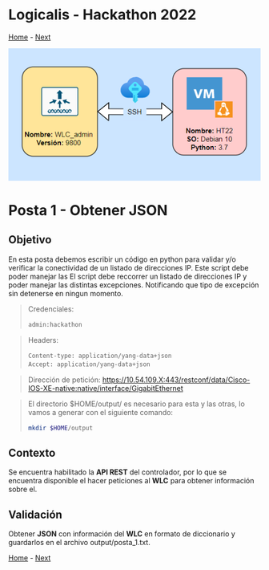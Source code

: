 # Logicalis - Hackathon 2022

[Home](../README.md) - [Next](P2.md)

<p align="center">
  <img src="infraTW.png" alt="Infraestructura Hackathon"/>
</p>

# Posta 1 - Obtener JSON
## Objetivo
En esta posta debemos escribir un código en python para validar y/o verificar la conectividad de un listado de direcciones IP.
Este script debe poder manejar las
El script debe reccorrer un listado de direcciones IP y poder manejar las distintas excepciones.
Notificando que tipo de excepción  sin detenerse en ningun momento.

> Credenciales:
> ~~~bash
> admin:hackathon
> ~~~
>  

> Headers:
>  ~~~bash
> Content-type: application/yang-data+json 
> Accept: application/yang-data+json
> ~~~
> 
> 


> Dirección de petición: https://10.54.109.X:443/restconf/data/Cisco-IOS-XE-native:native/interface/GigabitEthernet
> 

> El directorio $HOME/output/ es necesario para esta y las otras, lo vamos a generar con el siguiente comando:
> ~~~bash
> mkdir $HOME/output
> ~~~

## Contexto
Se encuentra habilitado la **API REST** del controlador, por lo que se encuentra disponible el hacer peticiones al **WLC** para obtener información sobre el.

## Validación
Obtener **JSON** con información del **WLC** en formato de diccionario y guardarlos en el archivo output/posta_1.txt.


[Home](../README.md) - [Next](P2.md)
